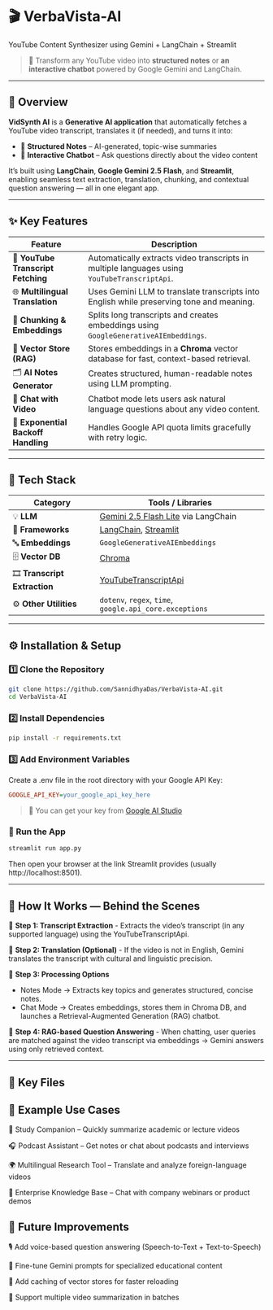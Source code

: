 # 🎬 VerbaVista-AI
 YouTube Content Synthesizer using Gemini + LangChain + Streamlit

> 🚀 Transform any YouTube video into **structured notes** or **an interactive chatbot** powered by Google Gemini and LangChain.

---

## 📖 Overview

**VidSynth AI** is a **Generative AI application** that automatically fetches a YouTube video transcript, translates it (if needed), and turns it into:

- 🧠 **Structured Notes** – AI-generated, topic-wise summaries  
- 💬 **Interactive Chatbot** – Ask questions directly about the video content  

It’s built using **LangChain**, **Google Gemini 2.5 Flash**, and **Streamlit**, enabling seamless text extraction, translation, chunking, and contextual question answering — all in one elegant app.

---

## ✨ Key Features

| Feature | Description |
|----------|-------------|
| 🎥 **YouTube Transcript Fetching** | Automatically extracts video transcripts in multiple languages using `YouTubeTranscriptApi`. |
| 🌐 **Multilingual Translation** | Uses Gemini LLM to translate transcripts into English while preserving tone and meaning. |
| 🧩 **Chunking & Embeddings** | Splits long transcripts and creates embeddings using `GoogleGenerativeAIEmbeddings`. |
| 💾 **Vector Store (RAG)** | Stores embeddings in a **Chroma** vector database for fast, context-based retrieval. |
| 🗂️ **AI Notes Generator** | Creates structured, human-readable notes using LLM prompting. |
| 💬 **Chat with Video** | Chatbot mode lets users ask natural language questions about any video content. |
| 🧠 **Exponential Backoff Handling** | Handles Google API quota limits gracefully with retry logic. |

---

## 🧱 Tech Stack

| Category | Tools / Libraries |
|-----------|-------------------|
| 💡 **LLM** | [Gemini 2.5 Flash Lite](https://ai.google.dev/) via LangChain |
| 🧩 **Frameworks** | [LangChain](https://www.langchain.com/), [Streamlit](https://streamlit.io/) |
| 🔤 **Embeddings** | `GoogleGenerativeAIEmbeddings` |
| 🗄️ **Vector DB** | [Chroma](https://docs.trychroma.com/) |
| 🎞️ **Transcript Extraction** | [YouTubeTranscriptApi](https://pypi.org/project/youtube-transcript-api/) |
| ⚙️ **Other Utilities** | `dotenv`, `regex`, `time`, `google.api_core.exceptions` |

---

## ⚙️ Installation & Setup

### 1️⃣ Clone the Repository

```bash
git clone https://github.com/SannidhyaDas/VerbaVista-AI.git
cd VerbaVista-AI
```
### 2️⃣ Install Dependencies

```bash
pip install -r requirements.txt
```
### 3️⃣ Add Environment Variables

Create a .env file in the root directory with your Google API Key:
```ini
GOOGLE_API_KEY=your_google_api_key_here
```
> 🔑 You can get your key from [Google AI Studio](https://aistudio.google.com/)

### 🚀 Run the App
```bash
streamlit run app.py
```
Then open your browser at the link Streamlit provides (usually http://localhost:8501).

---

## 🧩 How It Works — Behind the Scenes


🔹 **Step 1: Transcript Extraction** - Extracts the video’s transcript (in any supported language) using the YouTubeTranscriptApi.

🔹 **Step 2: Translation (Optional)** - If the video is not in English, Gemini translates the transcript with cultural and linguistic precision.

🔹 **Step 3: Processing Options**
- Notes Mode → Extracts key topics and generates structured, concise notes.
- Chat Mode → Creates embeddings, stores them in Chroma DB, and launches a Retrieval-Augmented Generation (RAG) chatbot.

🔹 **Step 4: RAG-based Question Answering** - When chatting, user queries are matched against the video transcript via embeddings → Gemini answers using only retrieved context.

---

## 🧰 Key Files



















## 🧠 Example Use Cases

📄 Study Companion – Quickly summarize academic or lecture videos

🎧 Podcast Assistant – Get notes or chat about podcasts and interviews

🌍 Multilingual Research Tool – Translate and analyze foreign-language videos

🏢 Enterprise Knowledge Base – Chat with company webinars or product demos


## 🧩 Future Improvements

🎙️ Add voice-based question answering (Speech-to-Text + Text-to-Speech) 

🧠 Fine-tune Gemini prompts for specialized educational content

💾 Add caching of vector stores for faster reloading

🧩 Support multiple video summarization in batches


